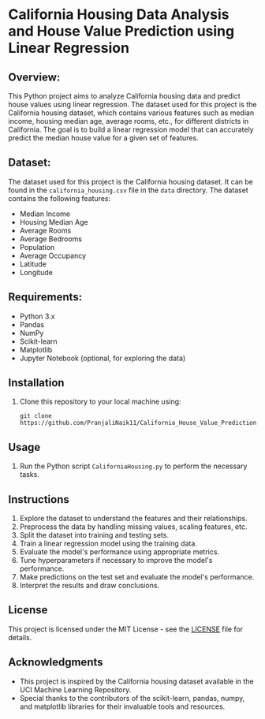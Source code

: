 # California Housing Data Analysis and House Value Prediction using Linear Regression

## Overview:
This Python project aims to analyze California housing data and predict house values using linear regression. The dataset used for this project is the California housing dataset, which contains various features such as median income, housing median age, average rooms, etc., for different districts in California. The goal is to build a linear regression model that can accurately predict the median house value for a given set of features.

## Dataset:
The dataset used for this project is the California housing dataset. It can be found in the `california_housing.csv` file in the `data` directory. The dataset contains the following features:
- Median Income
- Housing Median Age
- Average Rooms
- Average Bedrooms
- Population
- Average Occupancy
- Latitude
- Longitude

## Requirements:
- Python 3.x
- Pandas
- NumPy
- Scikit-learn
- Matplotlib
- Jupyter Notebook (optional, for exploring the data)

## Installation
1. Clone this repository to your local machine using:
   ```
   git clone https://github.com/PranjaliNaik11/California_House_Value_Prediction_Linear_Regression.git
   ```

## Usage
1. Run the Python script `CaliforniaHousing.py` to perform the necessary tasks.

## Instructions
1. Explore the dataset to understand the features and their relationships.
2. Preprocess the data by handling missing values, scaling features, etc.
3. Split the dataset into training and testing sets.
4. Train a linear regression model using the training data.
5. Evaluate the model's performance using appropriate metrics.
6. Tune hyperparameters if necessary to improve the model's performance.
7. Make predictions on the test set and evaluate the model's performance.
8. Interpret the results and draw conclusions.

## License
This project is licensed under the MIT License - see the [LICENSE](LICENSE) file for details.

## Acknowledgments
- This project is inspired by the California housing dataset available in the UCI Machine Learning Repository.
- Special thanks to the contributors of the scikit-learn, pandas, numpy, and matplotlib libraries for their invaluable tools and resources.
